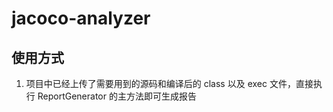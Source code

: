 # jacoco-analyzer

## 使用方式

1. 项目中已经上传了需要用到的源码和编译后的 class 以及 exec 文件，直接执行 ReportGenerator 的主方法即可生成报告

